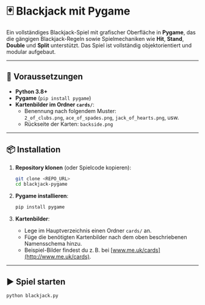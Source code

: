 # 🃏 Blackjack mit Pygame

Ein vollständiges Blackjack-Spiel mit grafischer Oberfläche in **Pygame**, das die gängigen Blackjack-Regeln sowie Spielmechaniken wie **Hit**, **Stand**, **Double** und **Split** unterstützt. Das Spiel ist vollständig objektorientiert und modular aufgebaut.

---

## 🔧 Voraussetzungen

- **Python 3.8+**
- **Pygame** (`pip install pygame`)
- **Kartenbilder im Ordner `cards/`**:
  - Benennung nach folgendem Muster:  
    `2_of_clubs.png`, `ace_of_spades.png`, `jack_of_hearts.png`, usw.
  - Rückseite der Karten: `backside.png`

---

## 📦 Installation

1. **Repository klonen** (oder Spielcode kopieren):
    ```bash
    git clone <REPO_URL>
    cd blackjack-pygame
    ```

2. **Pygame installieren**:
    ```bash
    pip install pygame
    ```

3. **Kartenbilder**:
    - Lege im Hauptverzeichnis einen Ordner `cards/` an.
    - Füge die benötigten Kartenbilder nach dem oben beschriebenen Namensschema hinzu.
    - Beispiel-Bilder findest du z. B. bei [www.me.uk/cards](http://www.me.uk/cards).

---

## ▶️ Spiel starten

```bash
python blackjack.py
